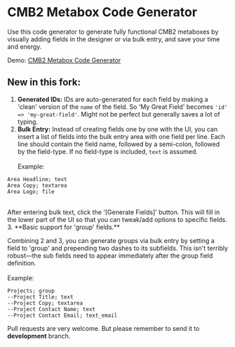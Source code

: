 # CMB2 Metabox Code Generator

Use this code generator to generate fully functional CMB2 metaboxes by visually adding fields in the designer or via bulk entry, and save your time and energy.

Demo: [CMB2 Metabox Code Generator](http://willthemoor.github.io/cmb2-metabox-generator/)

## New in this fork:
1. **Generated IDs:** IDs are auto-generated for each field  by making a 'clean' version of the `name` of the field. So 'My Great Field' becomes `'id' => 'my-great-field'`. Might not be perfect but generally saves a lot of typing.
2. **Bulk Entry:** Instead of creating fields one by one with the UI, you can insert a list of fields into the bulk entry area with one field per line. Each line should contain the field name, followed by a semi-colon, followed by the field-type. If no field-type is included, `text` is assumed.
<br><br>Example:
```
Area Headline; text
Area Copy; textarea
Area Logo; file
```
<br>
After entering bulk text, click the '[Generate Fields]' button. This will fill in the lower part of the UI so that you can tweak/add options to specific fields.
3. **Basic support for 'group' fields.**

Combining 2 and 3, you can generate groups via bulk entry by setting a field to 'group' and prepending two dashes to its subfields. This isn't terribly robust—the sub fields need to appear immediately after the group field definition.
<br><br>Example:
```
Projects; group
--Project Title; text
--Project Copy; textarea
--Project Contact Name; text
--Project Contact Email; text_email
```

Pull requests are very welcome. But please remember to send it to **development** branch.
